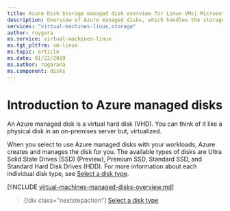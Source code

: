 ```yaml
---
title: Azure Disk Storage managed disk overview for Linux VMs| Microsoft Docs
description: Overview of Azure managed disks, which handles the storage accounts for you when using Azure Linux VMs
services: "virtual-machines-linux,storage"
author: roygara
ms.service: virtual-machines-linux
ms.tgt_pltfrm: vm-linux
ms.topic: article
ms.date: 01/22/2019
ms.author: rogarana
ms.component: disks
---
```

# Introduction to Azure managed disks

An Azure managed disk is a virtual hard disk (VHD). You can think of it like a physical disk in an on-premises server but, virtualized.

When you select to use Azure managed disks with your workloads, Azure creates and manages the disk for you. The available types of disks are Ultra Solid State Drives (SSD) (Preview), Premium SSD, Standard SSD, and Standard Hard Disk Drives (HDD). For more information about each individual disk type, see [Select a disk type](disks-types.md).

[!INCLUDE [virtual-machines-managed-disks-overview.md](../../../includes/virtual-machines-managed-disks-overview.md)]

> [!div class="nextstepaction"]
> [Select a disk type](disks-types.md)